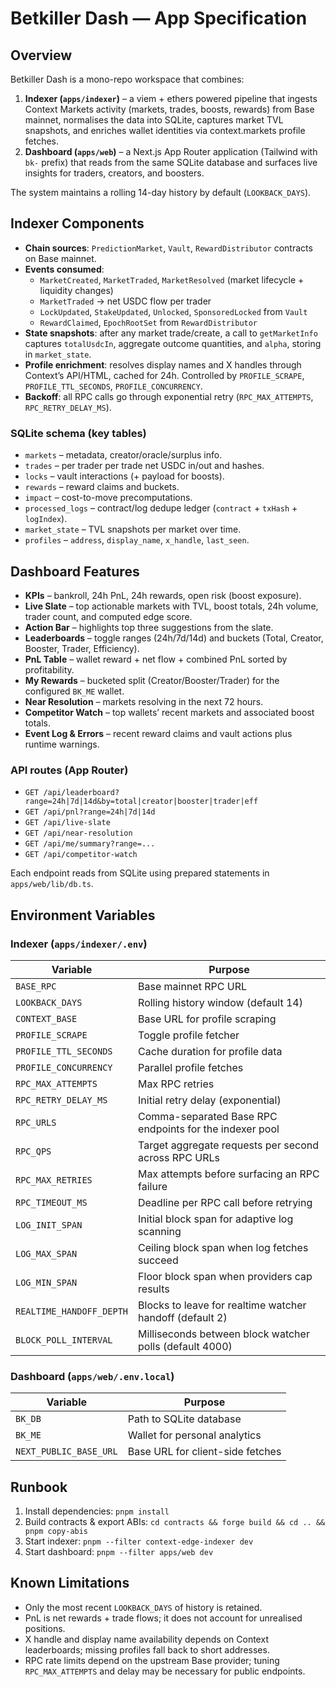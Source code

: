 # Betkiller Dash — App Specification

## Overview

Betkiller Dash is a mono-repo workspace that combines:

1. **Indexer (`apps/indexer`)** – a viem + ethers powered pipeline that ingests Context Markets activity (markets, trades, boosts, rewards) from Base mainnet, normalises the data into SQLite, captures market TVL snapshots, and enriches wallet identities via context.markets profile fetches.
2. **Dashboard (`apps/web`)** – a Next.js App Router application (Tailwind with `bk-` prefix) that reads from the same SQLite database and surfaces live insights for traders, creators, and boosters.

The system maintains a rolling 14-day history by default (`LOOKBACK_DAYS`).

## Indexer Components

- **Chain sources**: `PredictionMarket`, `Vault`, `RewardDistributor` contracts on Base mainnet.
- **Events consumed**:
  - `MarketCreated`, `MarketTraded`, `MarketResolved` (market lifecycle + liquidity changes)
  - `MarketTraded` → net USDC flow per trader
  - `LockUpdated`, `StakeUpdated`, `Unlocked`, `SponsoredLocked` from `Vault`
  - `RewardClaimed`, `EpochRootSet` from `RewardDistributor`
- **State snapshots**: after any market trade/create, a call to `getMarketInfo` captures `totalUsdcIn`, aggregate outcome quantities, and `alpha`, storing in `market_state`.
- **Profile enrichment**: resolves display names and X handles through Context’s API/HTML, cached for 24h. Controlled by `PROFILE_SCRAPE`, `PROFILE_TTL_SECONDS`, `PROFILE_CONCURRENCY`.
- **Backoff**: all RPC calls go through exponential retry (`RPC_MAX_ATTEMPTS`, `RPC_RETRY_DELAY_MS`).

### SQLite schema (key tables)

- `markets` – metadata, creator/oracle/surplus info.
- `trades` – per trader per trade net USDC in/out and hashes.
- `locks` – vault interactions (+ payload for boosts).
- `rewards` – reward claims and buckets.
- `impact` – cost-to-move precomputations.
- `processed_logs` – contract/log dedupe ledger (`contract` + `txHash` + `logIndex`).
- `market_state` – TVL snapshots per market over time.
- `profiles` – `address`, `display_name`, `x_handle`, `last_seen`.

## Dashboard Features

- **KPIs** – bankroll, 24h PnL, 24h rewards, open risk (boost exposure).
- **Live Slate** – top actionable markets with TVL, boost totals, 24h volume, trader count, and computed edge score.
- **Action Bar** – highlights top three suggestions from the slate.
- **Leaderboards** – toggle ranges (24h/7d/14d) and buckets (Total, Creator, Booster, Trader, Efficiency).
- **PnL Table** – wallet reward + net flow + combined PnL sorted by profitability.
- **My Rewards** – bucketed split (Creator/Booster/Trader) for the configured `BK_ME` wallet.
- **Near Resolution** – markets resolving in the next 72 hours.
- **Competitor Watch** – top wallets’ recent markets and associated boost totals.
- **Event Log & Errors** – recent reward claims and vault actions plus runtime warnings.

### API routes (App Router)

- `GET /api/leaderboard?range=24h|7d|14d&by=total|creator|booster|trader|eff`
- `GET /api/pnl?range=24h|7d|14d`
- `GET /api/live-slate`
- `GET /api/near-resolution`
- `GET /api/me/summary?range=...`
- `GET /api/competitor-watch`

Each endpoint reads from SQLite using prepared statements in `apps/web/lib/db.ts`.

## Environment Variables

### Indexer (`apps/indexer/.env`)

| Variable | Purpose |
| --- | --- |
| `BASE_RPC` | Base mainnet RPC URL |
| `LOOKBACK_DAYS` | Rolling history window (default 14) |
| `CONTEXT_BASE` | Base URL for profile scraping |
| `PROFILE_SCRAPE` | Toggle profile fetcher |
| `PROFILE_TTL_SECONDS` | Cache duration for profile data |
| `PROFILE_CONCURRENCY` | Parallel profile fetches |
| `RPC_MAX_ATTEMPTS` | Max RPC retries |
| `RPC_RETRY_DELAY_MS` | Initial retry delay (exponential) |
| `RPC_URLS` | Comma-separated Base RPC endpoints for the indexer pool |
| `RPC_QPS` | Target aggregate requests per second across RPC URLs |
| `RPC_MAX_RETRIES` | Max attempts before surfacing an RPC failure |
| `RPC_TIMEOUT_MS` | Deadline per RPC call before retrying |
| `LOG_INIT_SPAN` | Initial block span for adaptive log scanning |
| `LOG_MAX_SPAN` | Ceiling block span when log fetches succeed |
| `LOG_MIN_SPAN` | Floor block span when providers cap results |
| `REALTIME_HANDOFF_DEPTH` | Blocks to leave for realtime watcher handoff (default 2) |
| `BLOCK_POLL_INTERVAL` | Milliseconds between block watcher polls (default 4000) |

### Dashboard (`apps/web/.env.local`)

| Variable | Purpose |
| --- | --- |
| `BK_DB` | Path to SQLite database |
| `BK_ME` | Wallet for personal analytics |
| `NEXT_PUBLIC_BASE_URL` | Base URL for client-side fetches |

## Runbook

1. Install dependencies: `pnpm install`
2. Build contracts & export ABIs: `cd contracts && forge build && cd .. && pnpm copy-abis`
3. Start indexer: `pnpm --filter context-edge-indexer dev`
4. Start dashboard: `pnpm --filter apps/web dev`

## Known Limitations

- Only the most recent `LOOKBACK_DAYS` of history is retained.
- PnL is net rewards + trade flows; it does not account for unrealised positions.
- X handle and display name availability depends on Context leaderboards; missing profiles fall back to short addresses.
- RPC rate limits depend on the upstream Base provider; tuning `RPC_MAX_ATTEMPTS` and delay may be necessary for public endpoints.
